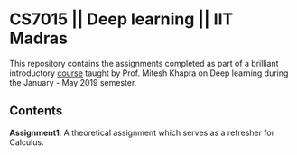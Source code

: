 # CS7015 || Deep learning || IIT Madras

This repository contains the assignments completed as part of a brilliant introductory [course](http://www.cse.iitm.ac.in/~miteshk/CS7015.html) taught by Prof. Mitesh Khapra on Deep learning during the January - May 2019 semester.


## Contents

__Assignment1__: A theoretical assignment which serves as a refresher for Calculus. 